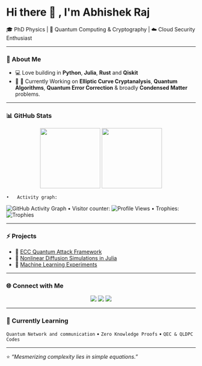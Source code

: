 # Hi there 👋 , I'm Abhishek Raj

🎓 PhD Physics | 🧠 Quantum Computing & Cryptography | ☁️ Cloud Security Enthusiast

---

### 🔬 About Me
- 💻 Love building in **Python**, **Julia**, **Rust** and **Qiskit**
- 🧩 🔭 Currently Working on **Elliptic Curve Cryptanalysis**, **Quantum Algorithms**, **Quantum Error Correction** & broadly **Condensed Matter** problems.

---

### 📊 GitHub Stats
<p align="center">
  <img src="https://github-readme-stats.vercel.app/api?username=Mihauk&show_icons=true&theme=radical" height="160"/>
  <img src="https://github-readme-stats.vercel.app/api/top-langs/?username=Mihauk&layout=compact&theme=radical" height="160"/>
</p>

	•	Activity graph:
![GitHub Activity Graph](https://github-readme-activity-graph.vercel.app/graph?username=Mihauk&theme=react-dark)
	•	Visitor counter:
![Profile Views](https://komarev.com/ghpvc/?username=Mihauk&color=blueviolet)
	•	Trophies:
![Trophies](https://github-profile-trophy.vercel.app/?username=Mihauk&theme=matrix)

---

### ⚡ Projects
- 🔐 [ECC Quantum Attack Framework](https://github.com/Mihauk/ECC)
- 🧮 [Nonlinear Diffusion Simulations in Julia](https://github.com/Mihauk/NLD)
- 🧠 [Machine Learning Experiments](https://github.com/Mihauk/Loan-Prediction)

---

### 🌐 Connect with Me
<p align="center">
  <a href="https://www.linkedin.com/in/abhishek-raj-605b309a/"><img src="https://img.shields.io/badge/LinkedIn-blue?logo=linkedin&logoColor=white" /></a>
  <a href="https://github.com/Mihauk"><img src="https://img.shields.io/badge/GitHub-black?logo=github&logoColor=white" /></a>
  <a href="mailto:abhishek654r@gmail.com"><img src="https://img.shields.io/badge/Email-red?logo=gmail&logoColor=white" /></a>
</p>

---

### 🧠 Currently Learning
`Quantum Network and communication` • `Zero Knowledge Proofs` • `QEC & QLDPC Codes`

---

⭐️ *“Mesmerizing complexity lies in simple equations.”*
<!--
**Mihauk/Mihauk** is a ✨ _special_ ✨ repository because its `README.md` (this file) appears on your GitHub profile.

Here are some ideas to get you started:

- 🔭 I’m currently working on ...
- 🌱 I’m currently learning ...
- 👯 I’m looking to collaborate on ...
- 🤔 I’m looking for help with ...
- 💬 Ask me about ...
- 📫 How to reach me: ...
- 😄 Pronouns: ...
- ⚡ Fun fact: ...
-->
